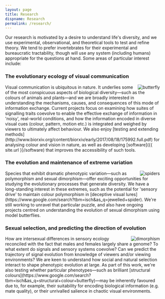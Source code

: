 ```yaml
---
layout: page
title: Research
dispname: Research
permalink: /research/
---
```


Our research is motivated by a desire to understand life's diversity, and we use experimental, observational, and theoretical tools to test and refine theory. We tend to prefer invertebrates for their experimental and bureaucratic tractability, though will use any system (including humans) appropriate for the questions at hand. Some areas of particular interest include: 

### The evolutionary ecology of visual communication

<img src="{{ site.baseurl }}/assets/blog/res1.png" title="butterfly" class="profile" style="float:right;">
Visual communication is ubiquitous in nature. It underlies some of the most conspicuous aspects of biological diversity—such as the colours of animals and plants—and we are broadly interested in understanding the mechanisms, causes, and consequences of this mode of information exchange. Current projects focus on examining how suites of signalling traits coevolve to enable the effective exchange of information in 'noisy', real-world conditions, and how the information encoded in diverse visual cues (colour, pattern, motion etc.) is integrated and weighed by viewers to ultimately affect behaviour. We also enjoy [testing and extending methods](http://www.biorxiv.org/content/biorxiv/early/2017/08/18/175992.full.pdf) for analysing colour and vision in nature, as well as developing [software]({{ site.url }}/software) that improves the accessibility of such tools. 

### The evolution and maintenance of extreme variation

<img src="{{ site.baseurl }}/assets/blog/res2.png" title="spiders" class="profile" style="float:right;">
Species that exhibit dramatic phenotypic variation—such as polymorphism and sexual dimorphism—offer exciting opportunities for studying the evolutionary processes that generate diversity. We have a long-standing interest in these extremes, such as the potential for 'sensory drive' to maintain colour polymorphism in [deceptive visual lures](https://www.google.com/search?tbm=isch&as_q=jewelled+spider). We're still working to unravel that particular puzzle, and also have ongoing projects centred on understanding the evolution of sexual dimorphism using model butterflies.

### Sexual selection, and predicting the direction of evolution

<img src="{{ site.baseurl }}/assets/blog/res3.png" title="dimorphism" class="profile" style="float:right;">
How are intersexual differences in sensory ecology reconciled with the fact that males and females largely share a genome? To what extent do signals and sensory systems coevolve? Can we predict the trajectory of signal evolution from knowledge of viewers and/or viewing  environments? We are keen to understand how social and natural selection interact to shape phenotypic evolution at large. As part of this work, we're also testing whether particular phenotypes—such as brilliant [structural colours](https://www.google.com/search?tbm=isch&as_q=structural+colour+butterfly)—may be inherently favoured due to, for example, their suitability for encoding biological information (e.g. mate quality), or their unrivalled salience in chaotic visual environments.    



